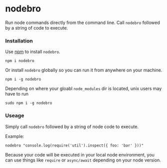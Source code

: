 # nodebro
Run node commands directly from the command line. Call `nodebro` followed by a string of code to execute.

### Installation
Use [npm](https://www.npmjs.com/) to install `nodebro`.

```
npm i nodebro
```

Or install `nodebro` globally so you can run it from anywhere on your machine.

```
npm i -g nodebro
```

Depending on where your gloabl `node_modules` dir is located, unix users may have to run
```
sudo npm i -g nodebro
```

### Useage

Simply call `nodebro` followed by a string of node code to execute.

Example:

```
nodebro "console.log(require('util').inspect({ foo: 'bar' }))"
```

Because your code will be executed in your local node environment, you can use things like `require` or `async/await` depending on your node version.